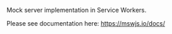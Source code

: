 Mock server implementation in Service Workers.

Please see documentation here: https://mswjs.io/docs/

